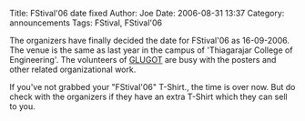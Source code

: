 Title: FStival'06 date fixed
Author: Joe
Date: 2006-08-31 13:37
Category: announcements
Tags: FStival, FStival'06

The organizers have finally decided the date for FStival'06 as 16-09-2006. The venue is the same as last year in the campus of 'Thiagarajar College of Engineering'. The volunteers of [GLUGOT] are busy with the posters and other related organizational work.

If you've not grabbed your "FStival'06" T-Shirt., the time is over now. But do check with the organizers if they have an extra T-Shirt which they can sell to you.

[GLUGOT]: http://glugot.tce.edu "GLUGOT"
